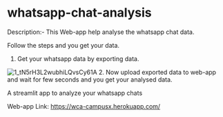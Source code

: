 # whatsapp-chat-analysis


Description:- This Web-app help analyse the whatsapp chat data.

Follow the steps and you get your data.
1. Get your whatsapp data by exporting data.


![1_tN5rH3L2wubhiLQvsCy61A](https://user-images.githubusercontent.com/72691866/189097363-5b761498-5320-47b9-8382-ecbdfc5eebea.gif)
2. Now upload exported data to web-app and wait for few seconds and you get your analysed data.

A streamlit app to analyze your whatsapp chats

Web-app Link: https://wca-campusx.herokuapp.com/
